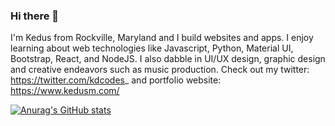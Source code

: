 ### Hi there 👋

I'm Kedus from Rockville, Maryland and I build websites and apps. I enjoy learning about web technologies like Javascript, Python, Material UI, Bootstrap,  React, and NodeJS. I also dabble in UI/UX design, graphic design and creative endeavors such as music production. Check out my twitter: https://twitter.com/kdcodes_ and portfolio website: https://www.kedusm.com/

[![Anurag's GitHub stats](https://github-readme-stats.vercel.app/api?username=kedusmeheretu)](https://github.com/anuraghazra/github-readme-stats)

